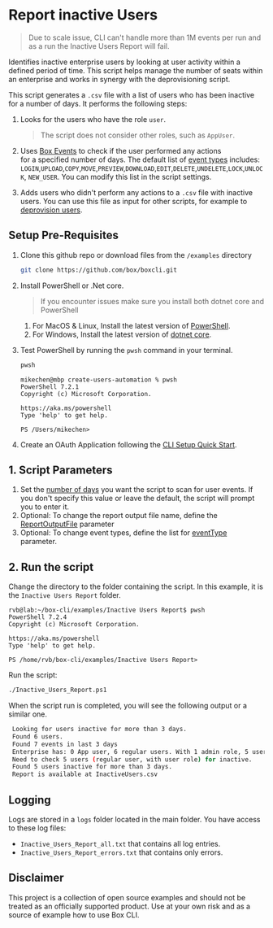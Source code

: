 # Report inactive Users 

> Due to scale issue, CLI can't handle more than 1M events per run and as a run the Inactive Users Report will fail.

Identifies inactive enterprise users by looking at user activity within a defined period of time. This script helps manage the number of seats within an enterprise and works in synergy with the deprovisioning script.

This script generates a `.csv` file with a list of users who has been inactive for a number of days. It performs the following steps:

1. Looks for the users who have the role `user`.
   > The script does not consider other roles, such as `AppUser`.

2. Uses [Box Events][boxevents] to check if the user performed any actions   
   for a specified number of days.
   The default list of [event types][event-types] includes: `LOGIN`,`UPLOAD`,`COPY`,`MOVE`,`PREVIEW`,`DOWNLOAD`,`EDIT`,`DELETE`,`UNDELETE`,`LOCK`,`UNLOCK`, `NEW_USER`. You can modify this list in the script settings.
3. Adds users who didn't perform any actions to a `.csv` file with
   inactive users. You can use this file as input for other scripts, for example to [deprovision users][deprovisionscript].


## Setup Pre-Requisites
1. Clone this github repo or download files from the `/examples` directory
   ```bash
   git clone https://github.com/box/boxcli.git
   ```
2. Install PowerShell or .Net core.
   > If you encounter issues make sure you install both dotnet core and PowerShell
    1. For MacOS & Linux, Install the latest version of [PowerShell](https://docs.microsoft.com/en-us/powershell/scripting/install/installing-powershell?view=powershell-7.2).
    2. For Windows, Install the latest version of [dotnet core](https://dotnet.microsoft.com/download).
    
3. Test PowerShell by running the `pwsh` command in your terminal.
    ```bash
    pwsh
    ```

    ```
    mikechen@mbp create-users-automation % pwsh
    PowerShell 7.2.1
    Copyright (c) Microsoft Corporation.
	
    https://aka.ms/powershell
    Type 'help' to get help.
	
    PS /Users/mikechen>
    ```
4. Create an OAuth Application following the [CLI Setup Quick Start][oauth-guide].

## 1. Script Parameters
1. Set the [number of days][daysInactive-param] you want the script to scan for user events. If you   don't specify this value or leave the default, the script will prompt you to enter it.
3. Optional: To change the report output file name, define the [ReportOutputFile][ReportName-param] parameter
4. Optional: To change event types, define the list for [eventType][events-param] parameter.

## 2. Run the script

Change the directory to the folder containing the script. In this example, it is the `Inactive Users Report` folder.
```
rvb@lab:~/box-cli/examples/Inactive Users Report$ pwsh
PowerShell 7.2.4
Copyright (c) Microsoft Corporation.

https://aka.ms/powershell
Type 'help' to get help.

PS /home/rvb/box-cli/examples/Inactive Users Report>
```

Run the script:

```bash
./Inactive_Users_Report.ps1
```

When the script run is completed, you will see the following
output or a similar one.

   ```bash
    Looking for users inactive for more than 3 days.
    Found 6 users.
    Found 7 events in last 3 days
    Enterprise has: 0 App user, 6 regular users. With 1 admin role, 5 user roles.
    Need to check 5 users (regular user, with user role) for inactive.
    Found 5 users inactive for more than 3 days.
    Report is available at InactiveUsers.csv
   ```

## Logging
Logs are stored in a `logs` folder located in the main folder. You have access to these log files:

* `Inactive_Users_Report_all.txt` that contains all log entries.
* `Inactive_Users_Report_errors.txt` that contains only errors.

## Disclaimer
This project is a collection of open source examples and should not be treated as an officially supported product. Use at your own risk and as a source of example how to use Box CLI.

[boxevents]:https://developer.box.com/reference/resources/event/
[event-types]: https://developer.box.com/reference/resources/event/#param-event_type
[oauth-guide]: https://developer.box.com/guides/cli/quick-start/
[daysInactive-param]: /examples/Inactive%20Users%20Report/Inactive_Users_Report.ps1#L14
[ReportName-param]: /examples/Inactive%20Users%20Report/Inactive_Users_Report.ps1#L11
[events-param]: /examples/Inactive%20Users%20Report/Inactive_Users_Report.ps1#L17
[deprovisionscript]: https://developer.box.com/guides/cli/scripts/deprovision-users/
